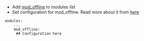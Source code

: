 * Add [mod\_offline](https://docs.ejabberd.im/admin/configuration/#mod-offline) to modules list
* Set configuration for mod_offline. Read more about it from [here](https://docs.ejabberd.im/admin/configuration/#mod-offline)
```
modules:
    ...
    mod_offline: 
     ## Configuration here
```